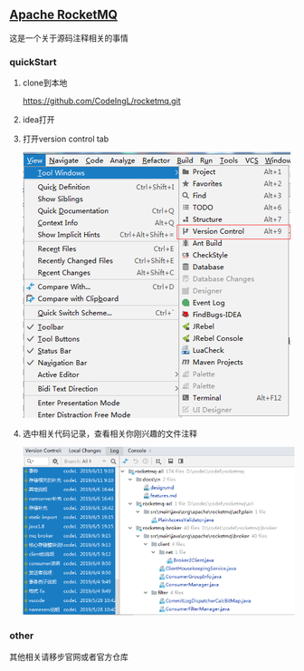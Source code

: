 ## [Apache RocketMQ](https://rocketmq.apache.org)

这是一个关于源码注释相关的事情


### quickStart

1. clone到本地

	https://github.com/CodeIngL/rocketmq.git

2. idea打开



3. 打开version control tab

	![版本控制选项](https://github.com/CodeIngL/rocketmq/blob/master/imgs/showVc.png)

    
4. 选中相关代码记录，查看相关你刚兴趣的文件注释

	![相关注释解析源码文件](https://github.com/CodeIngL/rocketmq/blob/master/imgs/showDetails.png)
	
	
### other

其他相关请移步官网或者官方仓库

	





